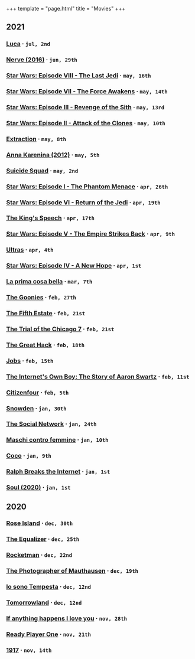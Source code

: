 +++
template = "page.html"
title = "Movies"
+++

## 2021
### [Luca](https://www.imdb.com/title/tt12801262/) &middot; `jul, 2nd`
### [Nerve (2016)](https://www.imdb.com/title/tt3531824/) &middot; `jun, 29th`
### [Star Wars: Episode VIII - The Last Jedi](https://www.imdb.com/title/tt02527336/) &middot; `may, 16th`
### [Star Wars: Episode VII - The Force Awakens](https://www.imdb.com/title/tt2488496/) &middot; `may, 14th`
### [Star Wars: Episode III - Revenge of the Sith](https://www.imdb.com/title/tt0121766/) &middot; `may, 13rd`
### [Star Wars: Episode II - Attack of the Clones](https://www.imdb.com/title/tt0121765/) &middot; `may, 10th`
### [Extraction](https://www.imdb.com/title/tt8936646/) &middot; `may, 8th`
### [Anna Karenina (2012)](https://www.imdb.com/title/tt1781769/) &middot; `may, 5th`
### [Suicide Squad](https://www.imdb.com/title/tt1386697/) &middot; `may, 2nd`
### [Star Wars: Episode I - The Phantom Menace](https://www.imdb.com/title/tt0120915/) &middot; `apr, 26th`
### [Star Wars: Episode VI - Return of the Jedi](https://www.imdb.com/title/tt0086190/) &middot; `apr, 19th`
### [The King's Speech](https://www.imdb.com/title/tt1504320/) &middot; `apr, 17th`
### [Star Wars: Episode V - The Empire Strikes Back](https://www.imdb.com/title/tt0080684/) &middot; `apr, 9th`
### [Ultras](https://www.imdb.com/title/tt10937434/) &middot; `apr, 4th`
### [Star Wars: Episode IV - A New Hope](https://www.imdb.com/title/tt0076759/) &middot; `apr, 1st`
### [La prima cosa bella](https://www.imdb.com/title/tt1467273/) &middot; `mar, 7th`
### [The Goonies](https://www.imdb.com/title/tt0089218/) &middot; `feb, 27th`
### [The Fifth Estate](https://www.imdb.com/title/tt1837703/) &middot; `feb, 21st`
### [The Trial of the Chicago 7](https://www.imdb.com/title/tt1070874/) &middot; `feb, 21st`
### [The Great Hack](https://www.imdb.com/title/tt4736550/) &middot; `feb, 18th`
### [Jobs](https://www.imdb.com/title/tt2357129/) &middot; `feb, 15th`
### [The Internet's Own Boy: The Story of Aaron Swartz](https://www.imdb.com/title/tt3268458/) &middot; `feb, 11st`
### [Citizenfour](https://www.imdb.com/title/tt4044364/) &middot; `feb, 5th`
### [Snowden](https://www.imdb.com/title/tt3774114/) &middot; `jan, 30th`
### [The Social Network](https://www.imdb.com/title/tt1285016/) &middot; `jan, 24th`
### [Maschi contro femmine](https://www.imdb.com/title/tt1680099/) &middot; `jan, 10th`
### [Coco](https://www.imdb.com/title/tt2380307/) &middot; `jan, 9th`
### [Ralph Breaks the Internet](https://www.imdb.com/title/tt5848272/) &middot; `jan, 1st`
### [Soul (2020)](https://www.imdb.com/title/tt2948372/) &middot; `jan, 1st`

## 2020
### [Rose Island](https://www.imdb.com/title/tt10287954/) &middot; `dec, 30th`
### [The Equalizer](https://www.imdb.com/title/tt0455944/) &middot; `dec, 25th`
### [Rocketman](https://www.imdb.com/title/tt2066051/) &middot; `dec, 22nd`
### [The Photographer of Mauthausen](https://www.imdb.com/title/tt6704776/) &middot; `dec, 19th`
### [Io sono Tempesta](https://www.imdb.com/title/tt6917314/) &middot; `dec, 12nd`
### [Tomorrowland](https://www.imdb.com/title/tt1964418/) &middot; `dec, 12nd`
### [If anything happens I love you](https://www.imdb.com/title/tt11768948/) &middot; `nov, 28th`
### [Ready Player One](https://www.imdb.com/title/tt1677720/) &middot; `nov, 21th`
### [1917](https://www.imdb.com/title/tt8579674/) &middot; `nov, 14th`
